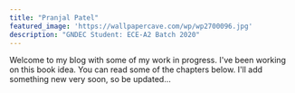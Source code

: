 ```yaml
---
title: "Pranjal Patel"
featured_image: 'https://wallpapercave.com/wp/wp2700096.jpg'
description: "GNDEC Student: ECE-A2 Batch 2020"
---
```

Welcome to my blog with some of my work in progress. I've been working on this book idea. You can read some of the chapters below. I'll add something new very soon, so be updated...
